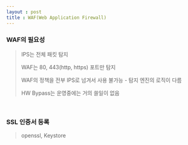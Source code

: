 ```yaml
---
layout : post
title : WAF(Web Application Firewall)
---
```


### WAF의 필요성

> IPS는 전체 패킷 탐지
>
> WAF는 80, 443(http, https) 포트만 탐지
>
> WAF의 정책을 전부 IPS로 넘겨서 사용 불가능 - 탐지 엔진의 로직이 다름
>
> HW Bypass는 운영중에는 거의 쓸일이 없음 

<br>

### SSL 인증서 등록

> openssl, Keystore

